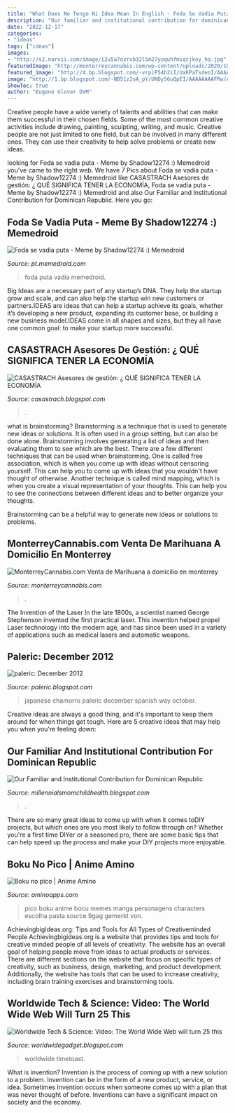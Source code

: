 ```yaml
---
title: "What Does No Tengo Ni Idea Mean In English - Foda Se Vadia Puta"
description: "Our familiar and institutional contribution for dominican republic"
date: "2022-12-17"
categories:
- "ideas"
tags: ["ideas"]
images:
- "http://s2.narvii.com/image/i2u5a7ozrvb32l5m27yoquhfmiqcjkoy_hq.jpg"
featuredImage: "http://monterreycannabis.com/wp-content/uploads/2020/10/Screenshot_20201020-202514_Opera-Touch-1-473x1024.jpg"
featured_image: "http://4.bp.blogspot.com/-vrpiP54h2iI/UxKPaTsdeoI/AAAAAAAARW4/pSOkNXxje3k/w1200-h630-p-k-nu/WWW_logo_by_Robert_Cailliau.svg.png"
image: "http://1.bp.blogspot.com/-NB51z2oA_pY/UNDy56uQpEI/AAAAAAAAFRw/ADUJDxOo5b8/s1600/DSC08923.JPG"
ShowToc: true
author: "Eugene Glover DVM"
---
```



Creative people have a wide variety of talents and abilities that can make them successful in their chosen fields. Some of the most common creative activities include drawing, painting, sculpting, writing, and music. Creative people are not just limited to one field, but can be involved in many different ones. They can use their creativity to help solve problems or create new ideas.

	

		
looking for Foda se vadia puta - Meme by Shadow12274 :) Memedroid you've came to the right web. We have 7 Pics about Foda se vadia puta - Meme by Shadow12274 :) Memedroid like CASASTRACH Asesores de gestión: ¿ QUÉ SIGNIFICA TENER LA ECONOMÍA, Foda se vadia puta - Meme by Shadow12274 :) Memedroid and also Our Familiar and Institutional Contribution for Dominican Republic. Here you go:
		
    
## Foda Se Vadia Puta - Meme By Shadow12274 :) Memedroid

<img loading=lazy src="http://images3.memedroid.com/images/UPLOADED312/5f3decc24bd58.jpeg" onerror="this.onerror=null;this.src='https://tse1.mm.bing.net/th?id=OIP.5E7bH6m1kR6ihlGugSeQuAHaJF&amp;pid=15.1';" alt="Foda se vadia puta - Meme by Shadow12274 :) Memedroid">

_Source: pt.memedroid.com_

>foda puta vadia memedroid. 

	

Big Ideas are a necessary part of any startup’s DNA. They help the startup grow and scale, and can also help the startup win new customers or partners.IDEAS are ideas that can help a startup achieve its goals, whether it’s developing a new product, expanding its customer base, or building a new business model.IDEAS come in all shapes and sizes, but they all have one common goal: to make your startup more successful.

    
## CASASTRACH Asesores De Gestión: ¿ QUÉ SIGNIFICA TENER LA ECONOMÍA

<img loading=lazy src="http://2.bp.blogspot.com/-46Q5eHc__IU/T9Tp1VrpwII/AAAAAAAAADU/pCpmVJtJUo4/s320/IMG00152-20120610-0102.jpg" onerror="this.onerror=null;this.src='https://tse1.mm.bing.net/th?id=OIP.DmWgvZ6XdzbH3sr_0E0GDAAAAA&amp;pid=15.1';" alt="CASASTRACH Asesores de gestión: ¿ QUÉ SIGNIFICA TENER LA ECONOMÍA">

_Source: casastrach.blogspot.com_

>. 

	

what is brainstorming?
Brainstorming is a technique that is used to generate new ideas or solutions. It is often used in a group setting, but can also be done alone. Brainstorming involves generating a list of ideas and then evaluating them to see which are the best.
There are a few different techniques that can be used when brainstorming. One is called free association, which is when you come up with ideas without censoring yourself. This can help you to come up with ideas that you wouldn't have thought of otherwise. Another technique is called mind mapping, which is when you create a visual representation of your thoughts. This can help you to see the connections between different ideas and to better organize your thoughts.

Brainstorming can be a helpful way to generate new ideas or solutions to problems.

    
## MonterreyCannabis.com Venta De Marihuana A Domicilio En Monterrey

<img loading=lazy src="http://monterreycannabis.com/wp-content/uploads/2020/10/Screenshot_20201020-202514_Opera-Touch-1-473x1024.jpg" onerror="this.onerror=null;this.src='https://tse2.mm.bing.net/th?id=OIP.3Yzv5dH87Mz5yzNtfGSE4wAAAA&amp;pid=15.1';" alt="MonterreyCannabis.com Venta de Marihuana a domicilio en monterrey">

_Source: monterreycannabis.com_

>. 

	

The Invention of the Laser
In the late 1800s, a scientist named George Stephenson invented the first practical laser. This invention helped propel Laser technology into the modern age, and has since been used in a variety of applications such as medical lasers and automatic weapons.

    
## Paleric: December 2012

<img loading=lazy src="http://1.bp.blogspot.com/-NB51z2oA_pY/UNDy56uQpEI/AAAAAAAAFRw/ADUJDxOo5b8/s1600/DSC08923.JPG" onerror="this.onerror=null;this.src='https://tse4.mm.bing.net/th?id=OIP.I2dbv4iskgHiwP-Dfkp6lwHaFj&amp;pid=15.1';" alt="paleric: December 2012">

_Source: paleric.blogspot.com_

>japanese chamorro paleric december spanish way october. 

	

Creative ideas are always a good thing, and it's important to keep them around for when things get tough. Here are 5 creative ideas that may help you when you're feeling down: 

    
## Our Familiar And Institutional Contribution For Dominican Republic

<img loading=lazy src="https://lh5.googleusercontent.com/proxy/_NJvYyrau5eNuWLjVbvWyitaVBSoMOV94nLwPE9kRbakiSPq0w7_X-srMNP1po8ld5JA5od4OfIJAwZKfc3z_BnFv4o=w1200-h630-n-k-no-nu" onerror="this.onerror=null;this.src='https://tse1.mm.bing.net/th?id=OIP.mUhS9fnCWYxSimljG6maKwHaFj&amp;pid=15.1';" alt="Our Familiar and Institutional Contribution for Dominican Republic">

_Source: millennialsmomchildhealth.blogspot.com_

>. 

	

There are so many great ideas to come up with when it comes toDIY projects, but which ones are you most likely to follow through on? Whether you're a first time DIYer or a seasoned pro, there are some basic tips that can help speed up the process and make your DIY projects more enjoyable.

    
## Boku No Pico | Anime Amino

<img loading=lazy src="http://s2.narvii.com/image/i2u5a7ozrvb32l5m27yoquhfmiqcjkoy_hq.jpg" onerror="this.onerror=null;this.src='https://tse2.mm.bing.net/th?id=OIP._raFZH8_ZDYLiMP0BIWPsgHaIY&amp;pid=15.1';" alt="Boku no pico | Anime Amino">

_Source: aminoapps.com_

>pico boku anime bocu memes manga personagens characters escolha pasta source 9gag gemerkt von. 

	

AchievingbigIdeas.org: Tips and Tools for All Types of Creativeminded People
Achievingbigideas.org is a website that provides tips and tools for creative minded people of all levels of creativity. The website has an overall goal of helping people move from ideas to actual products or services. There are different sections on the website that focus on specific types of creativity, such as business, design, marketing, and product development. Additionally, the website has tools that can be used to increase creativity, including brain training exercises and brainstorming tools.

    
## Worldwide Tech &amp; Science: Video: The World Wide Web Will Turn 25 This

<img loading=lazy src="http://4.bp.blogspot.com/-vrpiP54h2iI/UxKPaTsdeoI/AAAAAAAARW4/pSOkNXxje3k/w1200-h630-p-k-nu/WWW_logo_by_Robert_Cailliau.svg.png" onerror="this.onerror=null;this.src='https://tse1.mm.bing.net/th?id=OIP.X5DqHCaBFuVJayu9XPUKwwHaD5&amp;pid=15.1';" alt="Worldwide Tech &amp; Science: Video: The World Wide Web will turn 25 this">

_Source: worldwidegadget.blogspot.com_

>worldwide timetoast. 

	

What is invention?
Invention is the process of coming up with a new solution to a problem. Invention can be in the form of a new product, service, or idea. Sometimes Invention occurs when someone comes up with a plan that was never thought of before. Inventions can have a significant impact on society and the economy.

